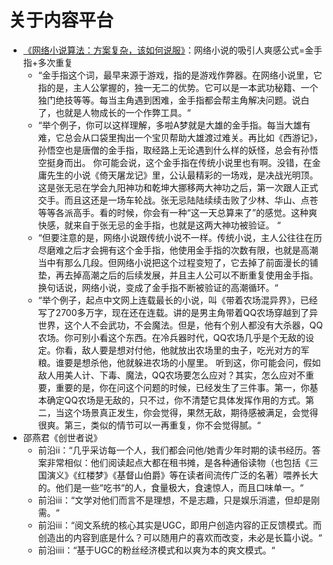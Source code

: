 # 关于内容平台

* [《网络小说算法：方案复杂，该如何说服》](https://m.igetget.com/share/course/preview/rz4dNnlvY5b8eLOGJ2wAZok2T8bI3nbaSEmANxYqke1ZlpMqgamAEk7Kj9Wo3R10)：网络小说的吸引人爽感公式=金手指+多次重复
  * “金手指这个词，最早来源于游戏，指的是游戏作弊器。在网络小说里，它指的是，主人公掌握的，独一无二的优势。它可以是一本武功秘籍、一个独门绝技等等。每当主角遇到困难，金手指都会帮主角解决问题。说白了，也就是人物成长的一个作弊工具。“
  * “举个例子，你可以这样理解，多啦A梦就是大雄的金手指。每当大雄有难，它总会从口袋里掏出一个宝贝帮助大雄渡过难关。再比如《西游记》，孙悟空也是唐僧的金手指，取经路上无论遇到什么样的妖怪，总会有孙悟空挺身而出。 你可能会说，这个金手指在传统小说里也有啊。没错，在金庸先生的小说《倚天屠龙记》里，公认最精彩的一场戏，是决战光明顶。这是张无忌在学会九阳神功和乾坤大挪移两大神功之后，第一次跟人正式交手。而且这还是一场车轮战。张无忌陆陆续续击败了少林、华山、点苍等等各派高手。看的时候，你会有一种“这一天总算来了”的感觉。这种爽快感，就来自于张无忌的金手指，也就是这两大神功被验证。 “
  * “但要注意的是，网络小说跟传统小说不一样。传统小说，主人公往往在历尽磨难之后才会拥有这个金手指，他使用金手指的次数有限，也就是高潮当中有那么几段。但网络小说把这个过程变短了，它去掉了前面漫长的铺垫，再去掉高潮之后的后续发展，并且主人公可以不断重复使用金手指。换句话说，网络小说，变成了金手指不断被验证的高潮循环。“
  * “举个例子，起点中文网上连载最长的小说，叫《带着农场混异界》，已经写了2700多万字，现在还在连载。讲的是男主角带着QQ农场穿越到了异世界，这个人不会武功，不会魔法。但是，他有个别人都没有大杀器，QQ农场。你可别小看这个东西。在冷兵器时代，QQ农场几乎是个无敌的设定。你看，敌人要是想对付他，他就放出农场里的虫子，吃光对方的军粮。谁要是想杀他，他就躲进农场的小屋里。 听到这，你可能会问，假如敌人用美人计、下毒、魔法，QQ农场要怎么应对？其实，怎么应对不重要，重要的是，你在问这个问题的时候，已经发生了三件事。第一，你基本确定QQ农场是无敌的，只不过，你不清楚它具体发挥作用的方式。第二，当这个场景真正发生，你会觉得，果然无敌，期待感被满足，会觉得很爽。第三，类似的情节可以一再重复，你不会觉得腻。“
* 邵燕君《创世者说》
  * 前沿ii：“几乎采访每一个人，我们都会问他/她青少年时期的读书经历。答案非常相似：他们阅读起点大都在租书摊，是各种通俗读物（也包括《三国演义》《红楼梦》《基督山伯爵》等在读者间流传广泛的名著）喂养长大的。他们是一些“吃书“的人，食量极大，食速惊人，而且口味单一。“
  * 前沿iii：“文学对他们而言不是理想，不是志趣，只是娱乐消遣，但却是刚需。“
  * 前沿iii：“阅文系统的核心其实是UGC，即用户创造内容的正反馈模式。而创造出的内容到底是什么？可以随用户的喜欢而改变，未必是长篇小说。“
  * 前沿iiii：“基于UGC的粉丝经济模式和以爽为本的爽文模式。“



